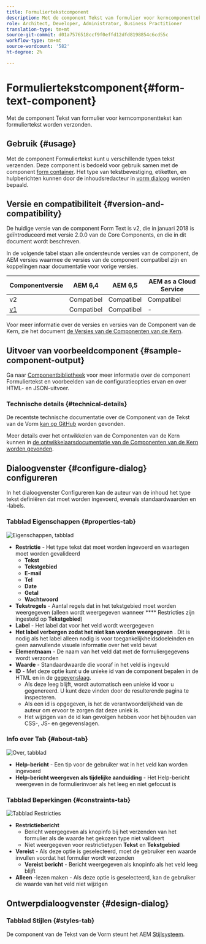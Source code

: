 ```yaml
---
title: Formuliertekstcomponent
description: Met de component Tekst van formulier voor kerncomponenttekst kan formuliertekst worden verzonden.
role: Architect, Developer, Administrator, Business Practitioner
translation-type: tm+mt
source-git-commit: d01a7576518ccf9f0effd12dfd8198854c6cd55c
workflow-type: tm+mt
source-wordcount: '582'
ht-degree: 2%

---
```



# Formuliertekstcomponent{#form-text-component}

Met de component Tekst van formulier voor kerncomponenttekst kan formuliertekst worden verzonden.

## Gebruik {#usage}

Met de component Formuliertekst kunt u verschillende typen tekst verzenden. Deze component is bedoeld voor gebruik samen met de component [form container](form-container.md). Het type van tekstbevestiging, etiketten, en hulpberichten kunnen door de inhoudsredacteur in [vorm dialoog](#configure-dialog) worden bepaald.

## Versie en compatibiliteit {#version-and-compatibility}

De huidige versie van de component Form Text is v2, die in januari 2018 is geïntroduceerd met versie 2.0.0 van de Core Components, en die in dit document wordt beschreven.

In de volgende tabel staan alle ondersteunde versies van de component, de AEM versies waarmee de versies van de component compatibel zijn en koppelingen naar documentatie voor vorige versies.

| Componentversie | AEM 6,4 | AEM 6,5 | AEM as a Cloud Service |
|--- |--- |--- |---|
| v2 | Compatibel | Compatibel | Compatibel |
| [v1](/help/components/v1/form-text-v1.md) | Compatibel | Compatibel | - |

Voor meer informatie over de versies en versies van de Component van de Kern, zie het document [de Versies van de Componenten van de Kern](/help/versions.md).

## Uitvoer van voorbeeldcomponent {#sample-component-output}

Ga naar [Componentbibliotheek](https://adobe.com/go/aem_cmp_library_form_text) voor meer informatie over de component Formuliertekst en voorbeelden van de configuratieopties ervan en over HTML- en JSON-uitvoer.

### Technische details {#technical-details}

De recentste technische documentatie over de Component van de Tekst van de Vorm [kan op GitHub](https://adobe.com/go/aem_cmp_tech_form_text_v2) worden gevonden.

Meer details over het ontwikkelen van de Componenten van de Kern kunnen in [de ontwikkelaarsdocumentatie van de Componenten van de Kern worden gevonden](/help/developing/overview.md).

## Dialoogvenster {#configure-dialog} configureren

In het dialoogvenster Configureren kan de auteur van de inhoud het type tekst definiëren dat moet worden ingevoerd, evenals standaardwaarden en -labels.

### Tabblad Eigenschappen {#properties-tab}

![Eigenschappen, tabblad](/help/assets/form-text-edit-properties.png)

* **Restrictie**  - Het type tekst dat moet worden ingevoerd en waartegen moet worden gevalideerd
   * **Tekst**
   * **Tekstgebied**
   * **E-mail**
   * **Tel**
   * **Date**
   * **Getal**
   * **Wachtwoord**
* **Tekstregels**  - Aantal regels dat in het tekstgebied moet worden weergegeven (alleen wordt weergegeven wanneer  **** Restricties zijn ingesteld op  **Tekstgebied**)
* **Label**  - Het label dat voor het veld wordt weergegeven
* **Het label verbergen zodat het niet kan worden weergegeven** . Dit is nodig als het label alleen nodig is voor toegankelijkheidsdoeleinden en geen aanvullende visuele informatie over het veld bevat
* **Elementnaam**  - De naam van het veld dat met de formuliergegevens wordt verzonden
* **Waarde**  - Standaardwaarde die vooraf in het veld is ingevuld
* **ID**  - Met deze optie kunt u de unieke id van de component bepalen in de HTML en in de  [gegevenslaag](/help/developing/data-layer/overview.md).
   * Als deze leeg blijft, wordt automatisch een unieke id voor u gegenereerd. U kunt deze vinden door de resulterende pagina te inspecteren.
   * Als een id is opgegeven, is het de verantwoordelijkheid van de auteur om ervoor te zorgen dat deze uniek is.
   * Het wijzigen van de id kan gevolgen hebben voor het bijhouden van CSS-, JS- en gegevenslagen.

### Info over Tab {#about-tab}

![Over, tabblad](/help/assets/form-text-edit-about.png)

* **Help-bericht**  - Een tip voor de gebruiker wat in het veld kan worden ingevoerd
* **Help-bericht weergeven als tijdelijke aanduiding**  - Het Help-bericht weergeven in de formulierinvoer als het leeg en niet gefocust is

### Tabblad Beperkingen {#constraints-tab}

![Tabblad Restricties](/help/assets/form-text-edit-constraints.png)

* **Restrictiebericht**
   * Bericht weergegeven als knopinfo bij het verzenden van het formulier als de waarde het gekozen type niet valideert
   * Niet weergegeven voor restrictietypen **Tekst** en **Tekstgebied**
* **Vereist**  - Als deze optie is geselecteerd, moet de gebruiker een waarde invullen voordat het formulier wordt verzonden
   * **Vereist bericht**  - Bericht weergegeven als knopinfo als het veld leeg blijft
* **Alleen** -lezen maken - Als deze optie is geselecteerd, kan de gebruiker de waarde van het veld niet wijzigen

## Ontwerpdialoogvenster {#design-dialog}

### Tabblad Stijlen {#styles-tab}

De component van de Tekst van de Vorm steunt het AEM [Stijlsysteem](/help/get-started/authoring.md#component-styling).
